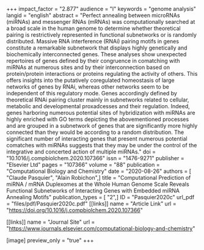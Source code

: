 +++
impact_factor = "2.877"
audience = "I"
keywords = "genome analysis"
langid = "english"
abstract = "Perfect annealing between microRNAs (miRNAs) and messenger RNAs (mRNAs) was computationally searched at a broad scale in the human genome to determine whether theoretical pairing is restrictively represented in functional subnetworks or is randomly distributed. Massive RNA interference (RNAi) pairing motifs in genes constitute a remarkable subnetwork that displays highly genetically and biochemically interconnected genes. These analyses show unexpected repertoires of genes defined by their congruence in comatching with miRNAs at numerous sites and by their interconnection based on protein/protein interactions or proteins regulating the activity of others. This offers insights into the putatively coregulated homeostasis of large networks of genes by RNAi, whereas other networks seem to be independent of this regulatory mode. Genes accordingly defined by theoretical RNAi pairing cluster mainly in subnetworks related to cellular, metabolic and developmental proxadcesses and their regulation. Indeed, genes harboring numerous potential sites of hybridization with miRNAs are highly enriched with GO terms depicting the abovementioned processes and are grouped in a subnetwork of genes that are significantly more highly connected than they would be according to a random distribution. The significant number of interacting genes that present numerous potential comatches with miRNAs suggests that they may be under the control of the integrative and concerted action of multiple miRNAs."
doi = "10.1016/j.compbiolchem.2020.107366"
issn = "1476-9271"
publisher = "Elsevier Ltd"
pages = "107366"
volume = "88"
publication = "Computational Biology and Chemistry"
date = "2020-08-26"
authors = [ "Claude Pasquier", "Alain Robichon",]
title = "Computational Prediction of miRNA / mRNA Duplexomes at the Whole Human Genome Scale Reveals Functional Subnetworks of Interacting Genes with Embedded miRNA Annealing Motifs"
publication_types = [ "2",]
ID = "Pasquier2020c"
url_pdf = "files/pdf/Pasquier2020c.pdf"
[[links]]
name = "Article Link"
url = "https://doi.org/10.1016/j.compbiolchem.2020.107366"

[[links]]
name = "Journal Site"
url = "https://www.journals.elsevier.com/computational-biology-and-chemistry"

[image]
preview_only = "true"
+++
